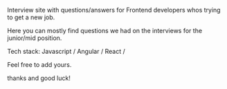 Interview site with questions/answers for Frontend developers whos trying to get a new job. 

Here you can mostly find questions we had on the interviews for the junior/mid position. 

Tech stack: Javascript / Angular / React / 

Feel free to add yours.

thanks and good luck! 